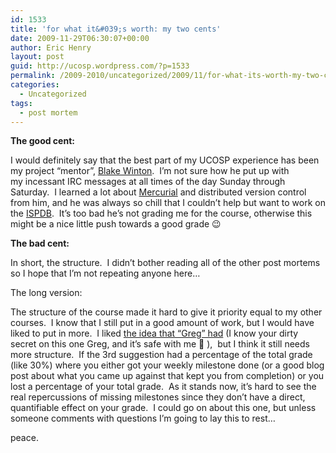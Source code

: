 ```yaml
---
id: 1533
title: 'for what it&#039;s worth: my two cents'
date: 2009-11-29T06:30:07+00:00
author: Eric Henry
layout: post
guid: http://ucosp.wordpress.com/?p=1533
permalink: /2009-2010/uncategorized/2009/11/for-what-its-worth-my-two-cents/
categories:
  - Uncategorized
tags:
  - post mortem
---
```

**The good cent:**
  
I would definitely say that the best part of my UCOSP experience has been my project &#8220;mentor&#8221;, [Blake Winton](http://weblog.latte.ca/blake).  I&#8217;m not sure how he put up with my incessant IRC messages at all times of the day Sunday through Saturday.  I learned a lot about [Mercurial](http://mercurial.selenic.com/) and distributed version control from him, and he was always so chill that I couldn&#8217;t help but want to work on the [ISPDB](https://wiki.mozilla.org/Thunderbird/ISPDB).  It&#8217;s too bad he&#8217;s not grading me for the course, otherwise this might be a nice little push towards a good grade 😉

**The bad cent:**
  
In short, the structure.  I didn&#8217;t bother reading all of the other post mortems so I hope that I&#8217;m not repeating anyone here&#8230;

The long version:
  
The structure of the course made it hard to give it priority equal to my other courses.  I know that I still put in a good amount of work, but I would have liked to put in more.  I liked [the idea that &#8220;Greg&#8221; had](http://ucosp.wordpress.com/2009/11/16/some-ideas-for-next-term/) (I know your dirty secret on this one Greg, and it&#8217;s safe with me 🙂 ),  but I think it still needs more structure.  If the 3rd suggestion had a percentage of the total grade (like 30%) where you either got your weekly milestone done (or a good blog post about what you came up against that kept you from completion) or you lost a percentage of your total grade.  As it stands now, it&#8217;s hard to see the real repercussions of missing milestones since they don&#8217;t have a direct, quantifiable effect on your grade.  I could go on about this one, but unless someone comments with questions I&#8217;m going to lay this to rest&#8230;

peace.